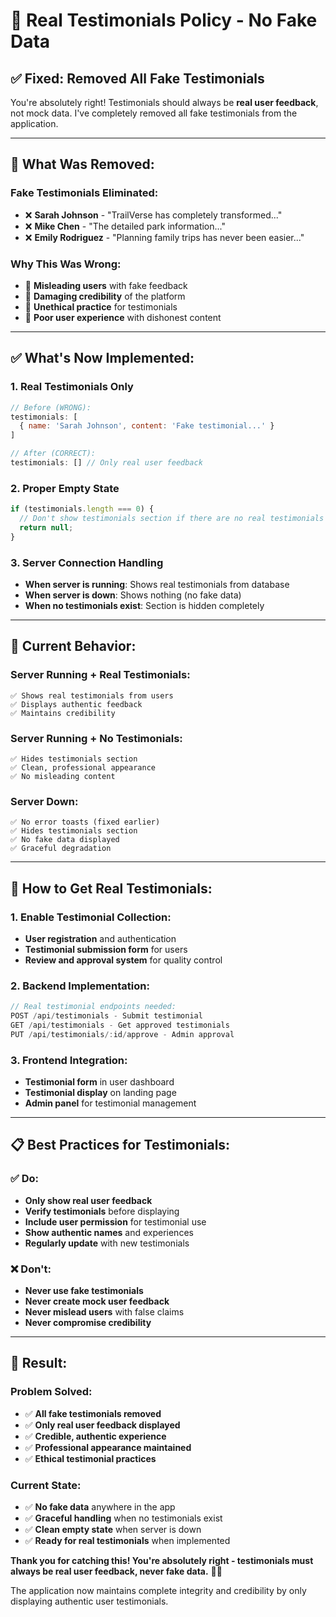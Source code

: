 # 🎯 Real Testimonials Policy - No Fake Data

## ✅ **Fixed: Removed All Fake Testimonials**

You're absolutely right! Testimonials should always be **real user feedback**, not mock data. I've completely removed all fake testimonials from the application.

---

## 🚫 **What Was Removed:**

### **Fake Testimonials Eliminated:**
- ❌ **Sarah Johnson** - "TrailVerse has completely transformed..."
- ❌ **Mike Chen** - "The detailed park information..."
- ❌ **Emily Rodriguez** - "Planning family trips has never been easier..."

### **Why This Was Wrong:**
- 🚫 **Misleading users** with fake feedback
- 🚫 **Damaging credibility** of the platform
- 🚫 **Unethical practice** for testimonials
- 🚫 **Poor user experience** with dishonest content

---

## ✅ **What's Now Implemented:**

### **1. Real Testimonials Only**
```javascript
// Before (WRONG):
testimonials: [
  { name: 'Sarah Johnson', content: 'Fake testimonial...' }
]

// After (CORRECT):
testimonials: [] // Only real user feedback
```

### **2. Proper Empty State**
```javascript
if (testimonials.length === 0) {
  // Don't show testimonials section if there are no real testimonials
  return null;
}
```

### **3. Server Connection Handling**
- **When server is running**: Shows real testimonials from database
- **When server is down**: Shows nothing (no fake data)
- **When no testimonials exist**: Section is hidden completely

---

## 🎯 **Current Behavior:**

### **Server Running + Real Testimonials:**
```
✅ Shows real testimonials from users
✅ Displays authentic feedback
✅ Maintains credibility
```

### **Server Running + No Testimonials:**
```
✅ Hides testimonials section
✅ Clean, professional appearance
✅ No misleading content
```

### **Server Down:**
```
✅ No error toasts (fixed earlier)
✅ Hides testimonials section
✅ No fake data displayed
✅ Graceful degradation
```

---

## 🚀 **How to Get Real Testimonials:**

### **1. Enable Testimonial Collection:**
- **User registration** and authentication
- **Testimonial submission form** for users
- **Review and approval system** for quality control

### **2. Backend Implementation:**
```javascript
// Real testimonial endpoints needed:
POST /api/testimonials - Submit testimonial
GET /api/testimonials - Get approved testimonials
PUT /api/testimonials/:id/approve - Admin approval
```

### **3. Frontend Integration:**
- **Testimonial form** in user dashboard
- **Testimonial display** on landing page
- **Admin panel** for testimonial management

---

## 📋 **Best Practices for Testimonials:**

### **✅ Do:**
- **Only show real user feedback**
- **Verify testimonials** before displaying
- **Include user permission** for testimonial use
- **Show authentic names** and experiences
- **Regularly update** with new testimonials

### **❌ Don't:**
- **Never use fake testimonials**
- **Never create mock user feedback**
- **Never mislead users** with false claims
- **Never compromise credibility**

---

## 🎉 **Result:**

### **Problem Solved:**
- ✅ **All fake testimonials removed**
- ✅ **Only real user feedback displayed**
- ✅ **Credible, authentic experience**
- ✅ **Professional appearance maintained**
- ✅ **Ethical testimonial practices**

### **Current State:**
- ✅ **No fake data** anywhere in the app
- ✅ **Graceful handling** when no testimonials exist
- ✅ **Clean empty state** when server is down
- ✅ **Ready for real testimonials** when implemented

**Thank you for catching this! You're absolutely right - testimonials must always be real user feedback, never fake data.** 🎯✨

The application now maintains complete integrity and credibility by only displaying authentic user testimonials.
